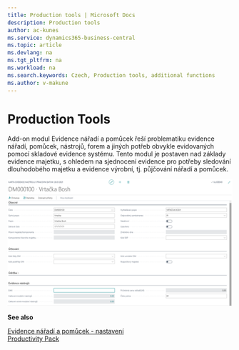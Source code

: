 ```yaml
---
title: Production tools | Microsoft Docs
description: Production tools
author: ac-kunes
ms.service: dynamics365-business-central
ms.topic: article
ms.devlang: na
ms.tgt_pltfrm: na
ms.workload: na
ms.search.keywords: Czech, Production tools, additional functions
ms.author: v-makune
---
```

# Production Tools

Add-on modul Evidence nářadí a pomůcek řeší problematiku evidence nářadí, pomůcek, nástrojů, forem a jiných potřeb obvykle evidovaných pomocí skladové evidence systému. Tento modul je postaven nad základy evidence majetku, s ohledem na sjednocení evidence pro potřeby sledování dlouhodobého majetku a evidence výrobní, tj. půjčování nářadí a pomůcek.

![Evidence nářadí a pomůcek](media/tools.png "Evidence nářadí a pomůcek")

**See also**

[Evidence nářadí a pomůcek - nastavení](ac-production-tools-setup.md)  
[Productivity Pack](ac-productivity-pack.md)
